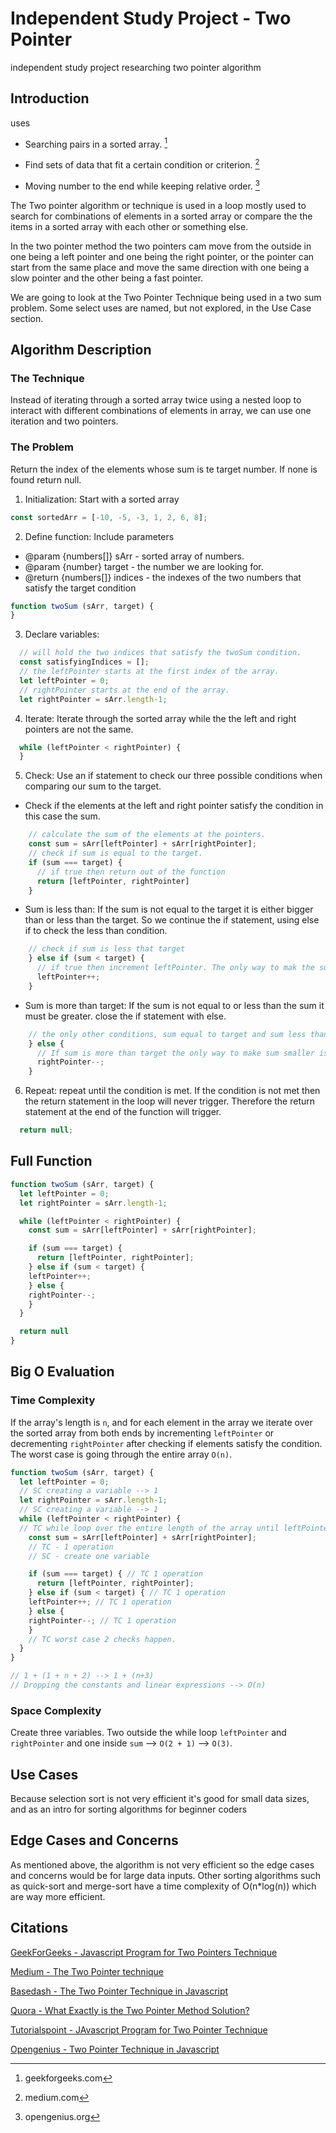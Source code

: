 # Independent Study Project - Two Pointer 
independent study project researching two pointer algorithm

## Introduction

uses
- Searching pairs in a sorted array. [^1]
[^1]: geekforgeeks.com
- Find sets of data that fit a certain condition or criterion. [^2]
[^2]: medium.com
- Moving number to the end while keeping relative order. [^3]
[^3]: opengenius.org

The Two pointer algorithm or technique is used in a loop mostly used to search for combinations of elements in a sorted array or compare the the items in a sorted array with each other or something else.

In the two pointer method the two pointers cam move from the outside in one being a left pointer and one being the right pointer, or the pointer can start from the same place and move the same direction with one being a slow pointer and the other being a fast pointer.

We are going to look at the Two Pointer Technique being used in a two sum problem. Some select uses are named, but not explored, in the Use Case section.


## Algorithm Description
### The Technique
Instead of iterating through a sorted array twice using a nested loop to interact with different combinations of elements in array, we can use one iteration and two pointers.

### The Problem
Return the index of the elements whose sum is te target number. If none is found return null.

1. Initialization: Start with a sorted array

```js
const sortedArr = [-10, -5, -3, 1, 2, 6, 8];
```

2. Define function: Include parameters
* @param {numbers[]} sArr - sorted array of numbers.
* @param {number} target - the number we are looking for.
* @return {numbers[]} indices - the indexes of the two numbers that satisfy the target condition 

```js
function twoSum (sArr, target) {
}
```

3. Declare variables:

```js
  // will hold the two indices that satisfy the twoSum condition.
  const satisfyingIndices = [];
  // the leftPointer starts at the first index of the array.
  let leftPointer = 0;
  // rightPointer starts at the end of the array.
  let rightPointer = sArr.length-1;
```

4. Iterate: Iterate through the sorted array while the the left and right pointers are not the same.

```js
  while (leftPointer < rightPointer) {
  }
```

5. Check: Use an if statement to check our three possible conditions when comparing our sum to the target.

- Check if the elements at the left and right pointer satisfy the condition in this case the sum.

```js
    // calculate the sum of the elements at the pointers.
    const sum = sArr[leftPointer] + sArr[rightPointer];
    // check if sum is equal to the target.
    if (sum === target) {
      // if true then return out of the function
      return [leftPointer, rightPointer]
    }
```

-  Sum is less than: If the sum is not equal to the target it is either bigger than or less than the target. So we continue the if statement, using else if to check the less than condition.

```js
    // check if sum is less that target
    } else if (sum < target) {
      // if true then increment leftPointer. The only way to mak the sum get closer to target is to try a larger number. Since the array is sorted the only way to get the next largest combination is to increment the leftPointer.
      leftPointer++;
    }
```

- Sum is more than target: If the sum is not equal to or less than the sum it must be greater. close the if statement with else.

```js
    // the only other conditions, sum equal to target and sum less than target, were tested already so we use an else to catch sum more than target.
    } else {
      // If sum is more than target the only way to make sum smaller is to make it smaller. Since the array is sorted the only way to make sum smaller is to move the rightPointer inward by decrementing it to get the next smaller element.
      rightPointer--;
    }
```

6. Repeat: repeat until the condition is met. If the condition is not met then the return statement in the loop will never trigger. Therefore the return statement at the end of the function will trigger.

```js
  return null;
```

## Full Function

```js
function twoSum (sArr, target) {
  let leftPointer = 0;
  let rightPointer = sArr.length-1;

  while (leftPointer < rightPointer) {
    const sum = sArr[leftPointer] + sArr[rightPointer];

    if (sum === target) {
      return [leftPointer, rightPointer];
    } else if (sum < target) {
    leftPointer++;
    } else {
    rightPointer--;
    }
  }

  return null
}
```

## Big O Evaluation

### Time Complexity

If the array's length is `n`, and for each element in the array we iterate over the sorted array from both ends by incrementing `leftPointer` or decrementing `rightPointer` after checking if elements satisfy the condition. The worst case is going through the entire array `O(n)`.

```js
function twoSum (sArr, target) {
  let leftPointer = 0;
  // SC creating a variable --> 1
  let rightPointer = sArr.length-1;
  // SC creating a variable --> 1
  while (leftPointer < rightPointer) {
  // TC while loop over the entire length of the array until leftPointer and rightPointer meet --> n
    const sum = sArr[leftPointer] + sArr[rightPointer];
    // TC - 1 operation
    // SC - create one variable

    if (sum === target) { // TC 1 operation
      return [leftPointer, rightPointer];
    } else if (sum < target) { // TC 1 operation
    leftPointer++; // TC 1 operation
    } else {
    rightPointer--; // TC 1 operation
    }
    // TC worst case 2 checks happen.
  }
}

// 1 + (1 + n + 2) --> 1 + (n+3)
// Dropping the constants and linear expressions --> O(n)
```

### Space Complexity

Create three variables. Two outside the while loop `leftPointer` and `rightPointer` and one inside `sum`  --> `O(2 + 1)` --> `O(3)`.

## Use Cases

Because selection sort is not very efficient it's good for small data sizes, and as an intro for sorting algorithms for beginner coders

## Edge Cases and Concerns

As mentioned above, the algorithm is not very efficient so the edge cases and concerns would be for large data inputs.
Other sorting algorithms such as quick-sort and merge-sort have a time complexity of O(n\*log(n)) which are way more efficient.

## Citations

[GeekForGeeks - Javascript Program for Two Pointers Technique](https://www.geeksforgeeks.org/javascript-program-for-two-pointers-technique/)

[Medium - The Two Pointer technique](https://medium.com/codex/the-two-pointer-technique-8c44b0b3890)

[Basedash - The Two Pointer Technique in Javascript](https://www.basedash.com/blog/the-two-pointers-technique-in-javascript)

[Quora - What Exactly is the Two Pointer Method Solution?](https://www.quora.com/What-exactly-is-the-two-pointer-method-solution)

[Tutorialspoint - JAvascript Program for Two Pointer Technique](https://www.tutorialspoint.com/javascript-program-for-two-pointers-technique)

[Opengenius - Two Pointer Technique in Javascript](https://iq.opengenus.org/two-pointer-technique-in-javascript/)